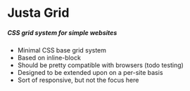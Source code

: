 # Justa Grid
##### CSS grid system for simple websites

* Minimal CSS base grid system
* Based on inline-block 
* Should be pretty compatible with browsers (todo testing)
* Designed to be extended upon on a per-site basis
* Sort of responsive, but not the focus here
